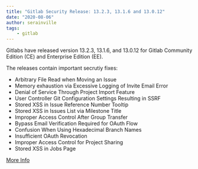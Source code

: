 ```yaml
---
title: "Gitlab Security Release: 13.2.3, 13.1.6 and 13.0.12"
date: "2020-08-06"
author: serainville
tags:
    - gitlab
---
```


Gitlabs have released version 13.2.3, 13.1.6, and 13.0.12 for Gitlab Community Edition (CE) and Enterprise Edition (EE).

The releases contain important secrutiy fixes:
- Arbitrary File Read when Moving an Issue
- Memory exhaustion via Excessive Logging of Invite Email Error
- Denial of Service Through Project Import Feature
- User Controller Git Configuration Settings Resulting in SSRF
- Stored XSS in Issue Reference Number Tooltip
- Stored XSS in Issues List via Milestone Title
- Improper Access Control After Group Transfer
- Bypass Email Verification Required for OAuth Flow
- Confusion When Using Hexadecimal Branch Names
- Insufficient OAuth Revocation
- Improper Access Control for Project Sharing
- Stored XSS in Jobs Page

[More Info](https://about.gitlab.com/releases/2020/08/05/gitlab-13-2-3-released/)